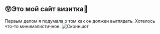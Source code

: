 ## 😵Это мой сайт визитка🤑
Первым делом я подумала о том как он должен выглядеть.
Хотелось что-то минималистичное.
![Скриншот](https://github.com/ваш_пользователь/ваш_репозиторий/raw/main/имя_файла.png)
